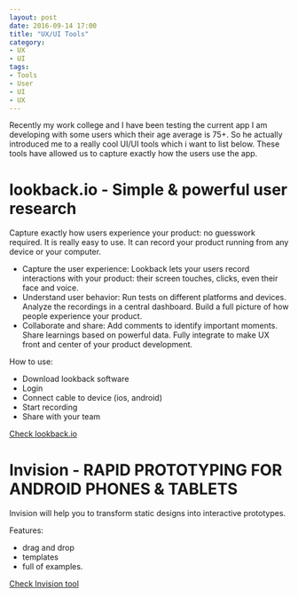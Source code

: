 ```yaml
---
layout: post
date: 2016-09-14 17:00
title: "UX/UI Tools"
category: 
- UX
- UI
tags:
- Tools
- User
- UI
- UX
---
```


Recently my work college and I have been testing the current app I am developing with some users which their age average is 75+. So he actually introduced me to a really cool UI/UI tools which i want to list below. These tools have allowed us to capture exactly how the users use the app.

# lookback.io - Simple & powerful user research

Capture exactly how users experience your product: no guesswork required. It is really easy to use. It can record your product running from any device or your computer. 

- Capture the user experience: Lookback lets your users record interactions with your product: their screen touches, clicks, even their face and voice.
- Understand user behavior: Run tests on different platforms and devices. Analyze the recordings in a central dashboard. Build a full picture of how people experience your product.
- Collaborate and share: Add comments to identify important moments. Share learnings based on powerful data. Fully integrate to make UX front and center of your product development.

How to use:

- Download lookback software
- Login
- Connect cable to device (ios, android) 
- Start recording
- Share with your team

<a href="https://lookback.io">Check lookback.io</a>

# Invision - RAPID PROTOTYPING FOR ANDROID PHONES & TABLETS

Invision will help you to transform static designs into interactive prototypes.

Features:

- drag and drop
- templates
- full of examples.

<a href="https://www.invisionapp.com">Check Invision tool </a>



